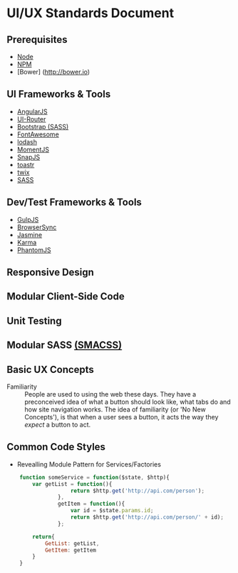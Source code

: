 # UI/UX Standards Document

## Prerequisites
* [Node](http://nodejs.org)
* [NPM](http://npmjs.com)
* [Bower] (http://bower.io)

## UI Frameworks & Tools
* [AngularJS](http://angularjs.org)
* [UI-Router](http://angular-ui.github.io/ui-router)
* [Bootstrap (SASS)](http://github.com/twbs/bootstrap)
* [FontAwesome](http://fontawesome.io)
* [lodash](https://lodash.com)
* [MomentJS](http://momentjs.com)
* [SnapJS](https://github.com/jakiestfu/Snap.js)
* [toastr](http://codeseven.github.io/toastr)
* [twix](http://isaaccambron.com/twix.js)
* [SASS](http://sass-lang.com)

## Dev/Test Frameworks & Tools
* [GulpJS](http://gulpjs.com)
* [BrowserSync](http://www.browsersync.io)
* [Jasmine](http://jasmine.github.io)
* [Karma](http://karma-runner.github.io)
* [PhantomJS](http://phantomjs.org)

## Responsive Design

## Modular Client-Side Code

## Unit Testing

## Modular SASS [(SMACSS)](https://smacss.com)

## Basic UX Concepts
<dl>
	<dt>Familiarity</dt>
	<dd>People are used to using the web these days. They have a preconceived idea of what a button should look like, what tabs do and how site navigation works. The idea of familiarity (or 'No New Concepts'), is that when a user sees a button, it acts the way they <em>expect</em> a button to act.</dd>
</dl>

## Common Code Styles
* Revealling Module Pattern for Services/Factories

```js
	function someService = function($state, $http){
		var getList = function(){
					return $http.get('http://api.com/person');
				},
				getItem = function(){
					var id = $state.params.id;
					return $http.get('http://api.com/person/' + id);
				};

		return{
			GetList: getList,
			GetItem: getItem
		}
	}
```